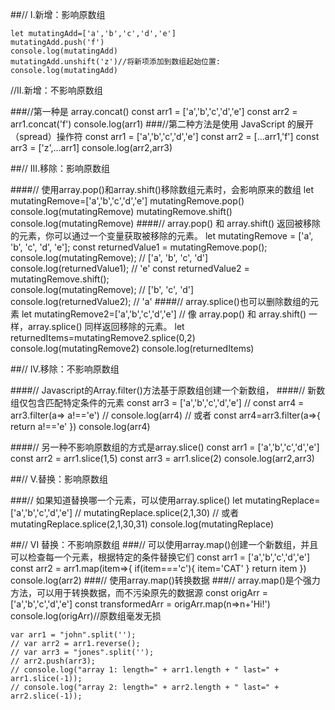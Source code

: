 ##// I.新增：影响原数组

    let mutatingAdd=['a','b','c','d','e']
    mutatingAdd.push('f')
    console.log(mutatingAdd)
    mutatingAdd.unshift('z')//将新项添加到数组起始位置:
    console.log(mutatingAdd)

//II.新增：不影响原数组 

###//第一种是 array.concat()
    const arr1 = ['a','b','c','d','e']
    const arr2 = arr1.concat('f')
    console.log(arr1)
###//第二种方法是使用 JavaScript 的展开（spread）操作符
    const arr1 = ['a','b','c','d','e']
    const arr2 = [...arr1,'f']
    const arr3 = ['z',...arr1]
    console.log(arr2,arr3)

##// III.移除：影响原数组

####// 使用array.pop()和array.shift()移除数组元素时，会影响原来的数组
    let mutatingRemove=['a','b','c','d','e']
    mutatingRemove.pop()
    console.log(mutatingRemove)
    mutatingRemove.shift()
    console.log(mutatingRemove)
####// array.pop() 和 array.shift() 返回被移除的元素，你可以通过一个变量获取被移除的元素。
    let mutatingRemove = ['a', 'b', 'c', 'd', 'e'];
    const returnedValue1 = mutatingRemove.pop();  
    console.log(mutatingRemove); // ['a', 'b', 'c', 'd']  
    console.log(returnedValue1); // 'e'
    const returnedValue2 = mutatingRemove.shift();  
    console.log(mutatingRemove); // ['b', 'c', 'd']  
    console.log(returnedValue2); // 'a'
####// array.splice()也可以删除数组的元素
    let mutatingRemove2=['a','b','c','d','e']
    // 像 array.pop() 和 array.shift() 一样，array.splice() 同样返回移除的元素。
    let returnedItems=mutatingRemove2.splice(0,2)
    console.log(mutatingRemove2)
    console.log(returnedItems)

##// IV.移除：不影响原数组

####// Javascript的Array.filter()方法基于原数组创建一个新数组，
####// 新数组仅包含匹配特定条件的元素
    const arr3 = ['a','b','c','d','e']
    // const arr4 = arr3.filter(a=> a!=='e')
    // console.log(arr4)
    // 或者
    const arr4=arr3.filter(a=>{
        return a!=='e'
    })
    console.log(arr4)

####// 另一种不影响原数组的方式是array.slice()
    const arr1 = ['a','b','c','d','e']
    const arr2 = arr1.slice(1,5)
    const arr3 = arr1.slice(2)
    console.log(arr2,arr3)

##// V.替换：影响原数组

###// 如果知道替换哪一个元素，可以使用array.splice()
    let mutatingReplace=['a','b','c','d','e']
    // mutatingReplace.splice(2,1,30)
    // 或者
    mutatingReplace.splice(2,1,30,31)
    console.log(mutatingReplace)
    
    
##// VI 替换：不影响原数组
###// 可以使用array.map()创建一个新数组，并且可以检查每一个元素，根据特定的条件替换它们
    const arr1 = ['a','b','c','d','e']
    const arr2 = arr1.map(item=>{
        if(item==='c'){
            item='CAT'
        }
        return item
    })
    console.log(arr2)
###// 使用array.map()转换数据
###// array.map()是个强力方法，可以用于转换数据，而不污染原先的数据源
    const origArr = ['a','b','c','d','e']
    const transformedArr = origArr.map(n=>n+'Hi!')
    console.log(origArr)//原数组毫发无损
    
    var arr1 = "john".split('');
    // var arr2 = arr1.reverse();
    // var arr3 = "jones".split('');
    // arr2.push(arr3);
    // console.log("array 1: length=" + arr1.length + " last=" + arr1.slice(-1));
    // console.log("array 2: length=" + arr2.length + " last=" + arr2.slice(-1));